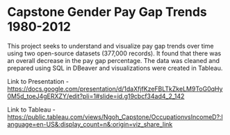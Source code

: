 # Capstone Gender Pay Gap Trends 1980-2012

This project seeks to understand and visualize pay gap trends over time using two open-source datasets (377,000 records). It found that there was an overall decrease in the pay gap percentage. The data was cleaned and prepared using SQL in DBeaver and visualizations were created in Tableau.

Link to Presentation - https://docs.google.com/presentation/d/1daXfjfKzeFBLTkZkeLM9ToG0qHy0M5d_toeJ4gERXZY/edit?pli=1#slide=id.g19cbcf34ad4_2_142

Link to Tableau - https://public.tableau.com/views/Ngoh_Capstone/OccupationvsIncomeD?:language=en-US&:display_count=n&:origin=viz_share_link
